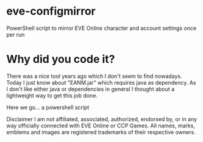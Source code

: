 # eve-configmirror
PowerShell script to mirror EVE Online character and account settings once per run

# Why did you code it?
There was a nice tool years ago which I don't seem to find nowadays.
Today I just know about "EANM.jar" which requires java as dependency.
As I don't like either java or dependencies in general I thought about a lightweight way to get this job done.

Here we go... a powershell script





Disclaimer
I am not affiliated, associated, authorized, endorsed by, or in any way officially connected with EVE Online or CCP Games. 
All names, marks, emblems and images are registered trademarks of their respective owners.
